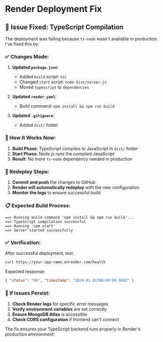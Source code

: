 # Render Deployment Fix

## 🚨 Issue Fixed: TypeScript Compilation

The deployment was failing because `ts-node` wasn't available in production. I've fixed this by:

### ✅ Changes Made:

1. **Updated `package.json`**:

   - Added `build` script: `tsc`
   - Changed `start` script: `node dist/server.js`
   - Moved `typescript` to `dependencies`

2. **Updated `render.yaml`**:

   - Build command: `npm install && npm run build`

3. **Updated `.gitignore`**:
   - Added `dist/` folder

### 🔄 How It Works Now:

1. **Build Phase**: TypeScript compiles to JavaScript in `dist/` folder
2. **Start Phase**: Node.js runs the compiled JavaScript
3. **Result**: No more `ts-node` dependency needed in production

### 🚀 Redeploy Steps:

1. **Commit and push** the changes to GitHub
2. **Render will automatically redeploy** with the new configuration
3. **Monitor the logs** to ensure successful build

### 📋 Expected Build Process:

```
==> Running build command 'npm install && npm run build'...
==> TypeScript compilation successful
==> Running 'npm start'
==> Server started successfully
```

### ✅ Verification:

After successful deployment, test:

```bash
curl https://your-app-name.onrender.com/health
```

Expected response:

```json
{ "status": "OK", "timestamp": "2024-01-01T00:00:00.000Z" }
```

### 🔧 If Issues Persist:

1. **Check Render logs** for specific error messages
2. **Verify environment variables** are set correctly
3. **Ensure MongoDB Atlas** is accessible
4. **Check CORS configuration** if frontend can't connect

The fix ensures your TypeScript backend runs properly in Render's production environment!

